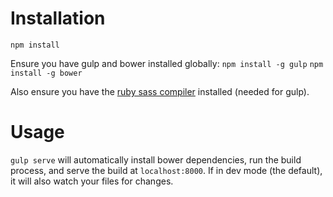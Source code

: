 # Installation

`npm install`

Ensure you have gulp and bower installed globally: 
```npm install -g gulp```
```npm install -g bower```

Also ensure you have the [ruby sass compiler](http://sass-lang.com/install)
installed (needed for gulp).

# Usage

`gulp serve` will automatically install bower dependencies, run the build process, 
and serve the build at `localhost:8000`. If in dev mode (the default), it will also
watch your files for changes.
